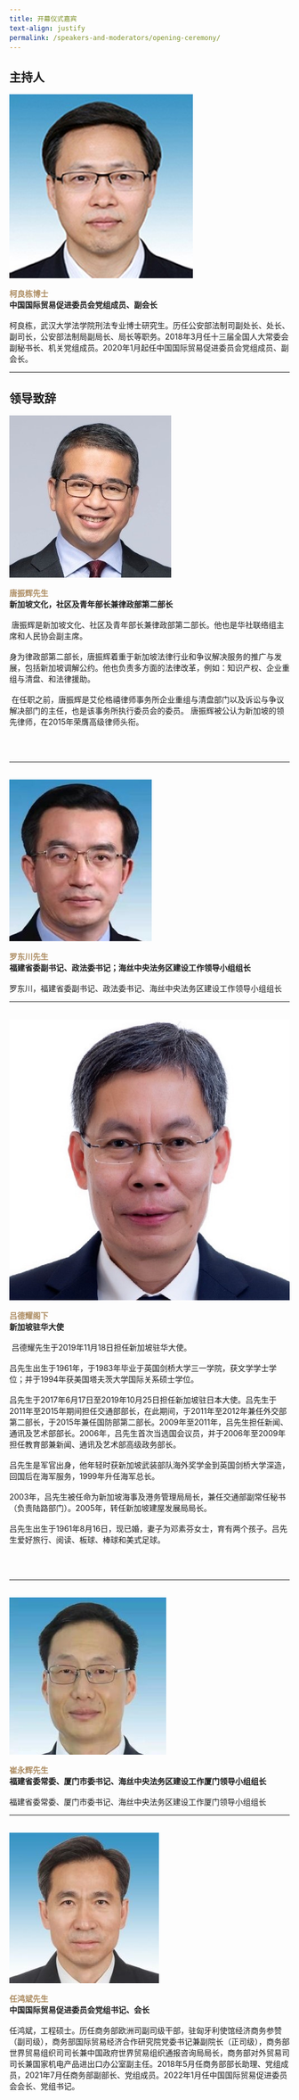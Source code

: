 ```yaml
---
title: 开幕仪式嘉宾
text-align: justify
permalink: /speakers-and-moderators/opening-ceremony/
---
```


<style> 
.content img {
  max-width: 200px;
  margin-left: 0;
  }

.speaker-name {
  color: #AC8B60;
}
</style>

## 主持人
<div class="sgds-container">
  <div class="row is-desktop">
    <div class="col is-10-mobile is-10-tablet is-3-desktop is-3-widescreen is-3-fullhd">
    <img src="/images/speakers-opening-ke liangdong.jpg" alt="Photo of Ke Liangdong"> 
    </div>
    <div class="col">
    <p>
    <b class="speaker-name">柯良栋博士 </b><br>
    <b>中国国际贸易促进委员会党组成员、副会长 </b><br> <br> 
    柯良栋，武汉大学法学院刑法专业博士研究生。历任公安部法制司副处长、处长、副司长，公安部法制局副局长、局长等职务。2018年3月任十三届全国人大常委会副秘书长、机关党组成员。2020年1月起任中国国际贸易促进委员会党组成员、副会长。
    </p>
    </div>
  </div>
  </div>
  <hr>

## 领导致辞

<div class="sgds-container">
  <div class="row is-desktop">
    <div class="col is-10-mobile is-10-tablet is-3-desktop is-3-widescreen is-3-fullhd">
    <img src="/images/speakers-opening-Minister Edwin Tong2.jpg" alt="Photo of Minister Edwin Tong"> 
    </div>
    <div class="col">
    <p>
    <b class="speaker-name">唐振辉先生</b><br>
    <b>新加坡文化，社区及青年部长兼律政部第二部长</b><br> <br> 
  唐振辉是新加坡文化、社区及青年部长兼律政部第二部长。他也是华社联络组主席和人民协会副主席。 <br> <br>
   身为律政部第二部长，唐振辉着重于新加坡法律行业和争议解决服务的推广与发展，包括新加坡调解公约。他也负责多方面的法律改革，例如：知识产权、企业重组与清盘、和法律援助。 <br> <br>
  在任职之前，唐振辉是艾伦格禧律师事务所企业重组与清盘部门以及诉讼与争议解决部门的主任，也是该事务所执行委员会的委员。 唐振辉被公认为新加坡的领先律师，在2015年荣膺高级律师头衔。 
    </p>
    </div>
  </div>
 <hr>
 <br>

 <div class="row is-desktop">
    <div class="col is-10-mobile is-10-tablet is-3-desktop is-3-widescreen is-3-fullhd">
    <img src="/images/speakers-opening-luo dongchuan.jpg" alt="Photo of Luo Dongchuan"> 
    </div>
    <div class="col">
    <p>
    <b class="speaker-name">罗东川先生 </b><br>
    <b>福建省委副书记、政法委书记；海丝中央法务区建设工作领导小组组长 </b> <br><br>
    罗东川，福建省委副书记、政法委书记、海丝中央法务区建设工作领导小组组长
    </p>
    </div>
  </div>
<hr>
<br>

  <div class="row is-desktop">
    <div class="col is-10-mobile is-10-tablet is-3-desktop is-3-widescreen is-3-fullhd">
    <img src="/images/speakers-opening-Lui Tuck Yew.jpg" alt="Photo of Lui Tuck Yew"> 
    </div>
    <div class="col">
    <p>
    <b class="speaker-name">吕德耀阁下</b><br>
    <b>新加坡驻华大使</b><br> <br> 
  吕德耀先生于2019年11月18日担任新加坡驻华大使。 <br><br>
吕先生出生于1961年，于1983年毕业于英国剑桥大学三一学院，获文学学士学位；并于1994年获美国塔夫茨大学国际关系硕士学位。 <br><br>
吕先生于2017年6月17日至2019年10月25日担任新加坡驻日本大使。吕先生于2011年至2015年期间担任交通部部长，在此期间，于2011年至2012年兼任外交部第二部长，于2015年兼任国防部第二部长。2009年至2011年，吕先生担任新闻、通讯及艺术部部长。2006年，吕先生首次当选国会议员，并于2006年至2009年担任教育部兼新闻、通讯及艺术部高级政务部长。 <br><br>
吕先生是军官出身，他年轻时获新加坡武装部队海外奖学金到英国剑桥大学深造，回国后在海军服务，1999年升任海军总长。<br><br> 
2003年，吕先生被任命为新加坡海事及港务管理局局长，兼任交通部副常任秘书（负责陆路部门）。2005年，转任新加坡建屋发展局局长。 <br><br>
吕先生出生于1961年8月16日，现已婚，妻子为邓素芬女士，育有两个孩子。吕先生爱好旅行、阅读、板球、棒球和美式足球。
    </p>
    </div>
  </div>
<hr>
<br>

 <div class="row is-desktop">
    <div class="col is-10-mobile is-10-tablet is-3-desktop is-3-widescreen is-3-fullhd">
    <img src="/images/speakers-opening-cui yonghui.jpg" alt="Photo of Cui Yonghui"> 
    </div>
    <div class="col">
    <p>
    <b class="speaker-name">崔永辉先生 </b><br>
    <b>福建省委常委、厦门市委书记、海丝中央法务区建设工作厦门领导小组组长 </b> <br><br>
    福建省委常委、厦门市委书记、海丝中央法务区建设工作厦门领导小组组长
    </p>
    </div>
  </div>

<hr>
<br>

<div class="row is-desktop">
    <div class="col is-10-mobile is-10-tablet is-3-desktop is-3-widescreen is-3-fullhd">
    <img src="/images/speakers-opening-ren hongbin.jpg" alt="Photo of Ren Hongbin"> 
    </div>
    <div class="col">
    <p>
    <b class="speaker-name">任鸿斌先生 </b><br>
    <b>中国国际贸易促进委员会党组书记、会长 </b><br><br>
    任鸿斌，工程硕士。历任商务部欧洲司副司级干部，驻匈牙利使馆经济商务参赞（副司级），商务部国际贸易经济合作研究院党委书记兼副院长（正司级），商务部世界贸易组织司司长兼中国政府世界贸易组织通报咨询局局长，商务部对外贸易司司长兼国家机电产品进出口办公室副主任。2018年5月任商务部部长助理、党组成员，2021年7月任商务部副部长、党组成员。2022年1月任中国国际贸易促进委员会会长、党组书记。
    </p>
    </div>
  </div>
 </div>
